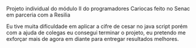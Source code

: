 
Projeto individual do módulo II do programadores Cariocas feito no Senac em parceria com a Resilia

Eu tive muita dificuldade em aplicar a cifre de cesar no java script porém com a ajuda  de colegas eu consegui terminar o projeto, eu pretendo me exforçar mais de agora em diante para entregar resultados melhores.
